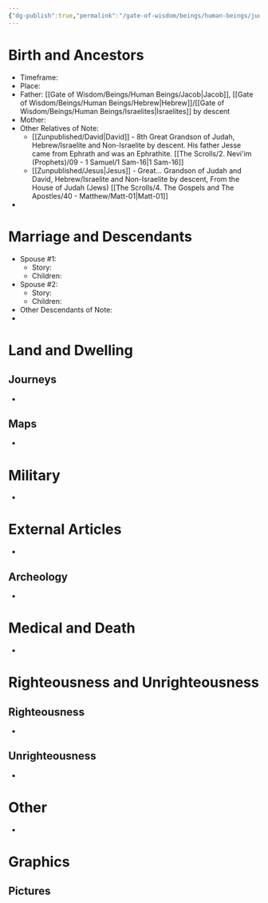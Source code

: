 ```yaml
---
{"dg-publish":true,"permalink":"/gate-of-wisdom/beings/human-beings/judah/","tags":["#GateWisdom","#Being","#HumanBeing"]}
---
```



# Birth and Ancestors
- Timeframe:
- Place:
- Father:  [[Gate of Wisdom/Beings/Human Beings/Jacob\|Jacob]], [[Gate of Wisdom/Beings/Human Beings/Hebrew\|Hebrew]]/[[Gate of Wisdom/Beings/Human Beings/Israelites\|Israelites]] by descent
- Mother:
- Other Relatives of Note:
	- [[Zunpublished/David\|David]] - 8th Great Grandson of Judah, Hebrew/Israelite and Non-Israelite by descent. His father Jesse came from Ephrath and was an Ephrathite. [[The Scrolls/2. Nevi'im (Prophets)/09 - 1 Samuel/1 Sam-16\|1 Sam-16]]
	- [[Zunpublished/Jesus\|Jesus]] - Great… Grandson of Judah and David, Hebrew/Israelite and Non-Israelite by descent, From the House of Judah (Jews) [[The Scrolls/4. The Gospels and The Apostles/40 - Matthew/Matt-01\|Matt-01]]
-  

# Marriage and Descendants
- Spouse #1:
	- Story:
	- Children:
- Spouse #2:
	- Story:
	- Children:
- Other Descendants of Note:
-  

# Land and Dwelling
## Journeys
- 

## Maps
- 

# Military
- 

# External Articles
- 

## Archeology
- 

# Medical and Death
- 

# Righteousness and Unrighteousness
## Righteousness
- 

## Unrighteousness
- 

# Other
- 


# Graphics
## Pictures



